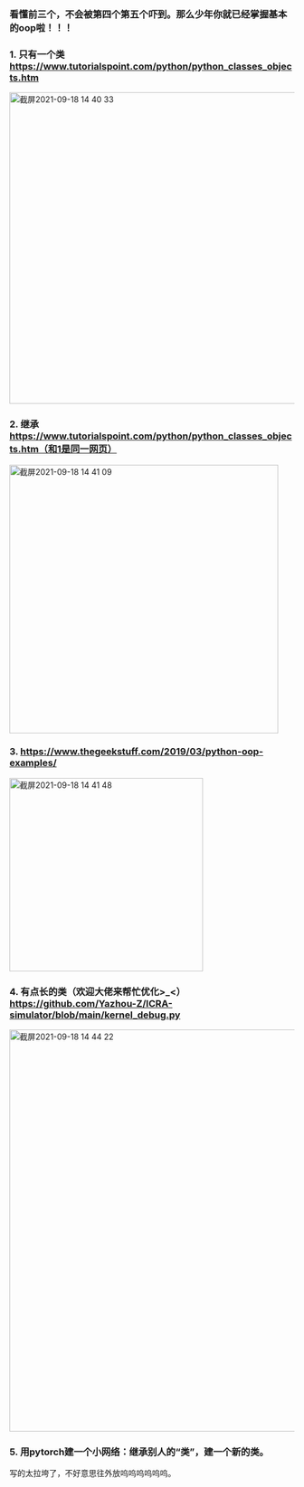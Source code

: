 ### 看懂前三个，不会被第四个第五个吓到。那么少年你就已经掌握基本的oop啦！！！

### 1. 只有一个类 https://www.tutorialspoint.com/python/python_classes_objects.htm

<img width="551" alt="截屏2021-09-18 14 40 33" src="https://user-images.githubusercontent.com/76484768/133879076-0f7a4c98-dd0e-47f2-9bf2-91193d349c6d.png">


### 2. 继承 https://www.tutorialspoint.com/python/python_classes_objects.htm（和1是同一网页）

<img width="475" alt="截屏2021-09-18 14 41 09" src="https://user-images.githubusercontent.com/76484768/133879090-115f5482-b78f-4a92-ac46-b48faf1e0c6d.png">


### 3. https://www.thegeekstuff.com/2019/03/python-oop-examples/

<img width="342" alt="截屏2021-09-18 14 41 48" src="https://user-images.githubusercontent.com/76484768/133879107-be19621a-a332-421d-9f0a-7b5c6436e5b7.png">


### 4. 有点长的类（欢迎大佬来帮忙优化>_<）https://github.com/Yazhou-Z/ICRA-simulator/blob/main/kernel_debug.py

<img width="711" alt="截屏2021-09-18 14 44 22" src="https://user-images.githubusercontent.com/76484768/133879190-63bf5d01-6dcb-422c-917d-227cdc951a3a.png">

### 5. 用pytorch建一个小网络：继承别人的“类”，建一个新的类。

写的太拉垮了，不好意思往外放呜呜呜呜呜呜。
